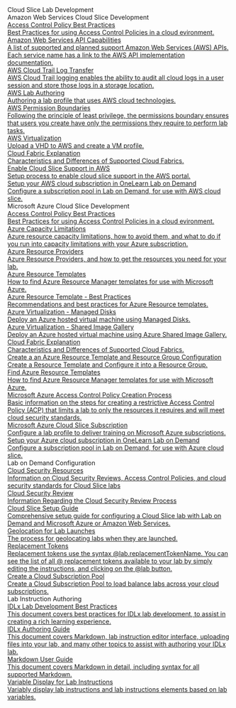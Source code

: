 <!-- 
    Adding new documents!
    1. Duplicate the following:
        <a class="subtopic_link" href="insert_document_link_here*">
            <div class="subtopic_title">insert_document_title here</div>
            <div class="subtopic_description">insert_document_description_here</div>
        </a>
    2. Replace:
        href link with your document's link
        subtopic_title text with your document's title
        subtopic_description text with your document's description
    3. Place in respective subtopic group
    4. Ensure to add the new document in A-Z index
-->

<div class="categoriesHeader" tabindex="0" title="Cloud Slice Lab Development Docs Container">Cloud Slice Lab Development</div>
<div class="accordionModule">
  <div class="subtopic selected">
    <div class="subtopic_header" tabindex="0" title="Amazon Web Services Cloud Slice Development Docs" role="button" aria-selected="true" selected>Amazon Web Services Cloud Slice Development</div>
    <div id="body_1" class="subtopic_links">
      <a class="subtopic_link" href="/lod/acp-best-practices.md">
        <div class="subtopic_title">Access Control Policy Best Practices</div>
        <div class="subtopic_description">Best Practices for using Access Control Policies in a cloud evironment.</div>
      </a>
      <a class="subtopic_link" href="/lod/aws-capabilities.md">
        <div class="subtopic_title">Amazon Web Services API Capabilities</div>
        <div class="subtopic_description">A list of supported and planned support Amazon Web Services (AWS) APIs. Each service name has a link to the AWS API implementation documentation.</div>
      </a>
      <a class="subtopic_link" href="/lod/aws-cloud-log-transfer.md">
        <div class="subtopic_title">AWS Cloud Trail Log Transfer</div>
        <div class="subtopic_description">AWS Cloud Trail logging enables the ability to audit all cloud logs in a user session and store those logs in a storage location.</div>
      </a>
      <a class="subtopic_link" href="/lod/aws-lab-authoring.md">
        <div class="subtopic_title">AWS Lab Authoring </div>
        <div class="subtopic_description">Authoring a lab profile that uses AWS cloud technologies.</div>
      </a>
      <a class="subtopic_link" href="/lod/aws-permission-boundary.md">
        <div class="subtopic_title">AWS Permission Boundaries</div>
        <div class="subtopic_description">Following the principle of least privilege, the permissions boundary ensures that users you create have only the permissions they require to perform lab tasks.</div>
      </a>
      <a class="subtopic_link" href="/lod/aws-virtualization.md">
        <div class="subtopic_title">AWS Virtualization</div>
        <div class="subtopic_description">Upload a VHD to AWS and create a VM profile.</div>
      </a>
      <a class="subtopic_link" href="/lod/cloud-fabric-explanation.md">
        <div class="subtopic_title">Cloud Fabric Explanation</div>
        <div class="subtopic_description">Characteristics and Differences of Supported Cloud Fabrics.</div>
      </a>      
      <a class="subtopic_link" href="/guides/cloud-slice/aws/aws-cloud-slice-setup.md">
        <div class="subtopic_title">Enable Cloud Slice Support in AWS</div>
        <div class="subtopic_description">Setup process to enable cloud slice support in the AWS portal.</div>
      </a>
      <a class="subtopic_link" href="/guides/cloud-slice/aws/aws-setup-cloud-sub-pool-in-lod.md">
        <div class="subtopic_title">Setup your AWS cloud subscription in OneLearn Lab on Demand</div>
        <div class="subtopic_description">Configure a subscription pool in Lab on Demand, for use with AWS cloud slice.</div>
      </a>
    </div>
  </div>
  <div class="subtopic">
    <div class="subtopic_header" tabindex="0" title="Microsoft Azure Cloud Slice Development Docs" role="button" aria-selected="false">Microsoft Azure Cloud Slice Development</div>
    <div class="subtopic_links">
      <a class="subtopic_link" href="/lod/acp-best-practices.md">
        <div class="subtopic_title">Access Control Policy Best Practices</div>
        <div class="subtopic_description">Best Practices for using Access Control Policies in a cloud evironment.</div>
      </a>
      <a class="subtopic_link" href="/guides/cloud-slice/microsoft-azure/azure-capacity-limitations.md">
        <div class="subtopic_title">Azure Capacity Limitations</div>
        <div class="subtopic_description">Azure resource capacity limitations, how to avoid them, and what to do if you run into capacity limitations with your Azure subscription.</div>
      </a>
      <a class="subtopic_link" href="/guides/cloud-slice/microsoft-azure/azure-resource-providers.md">
        <div class="subtopic_title">Azure Resource Providers</div>
        <div class="subtopic_description">Azure Resource Providers, and how to get the resources you need for your lab.</div>
      </a>
      <a class="subtopic_link" href="/guides/cloud-slice/microsoft-azure/cloud-slice-find-resource-templates.md">
        <div class="subtopic_title">Azure Resource Templates</div>
        <div class="subtopic_description">How to find Azure Resource Manager templates for use with Microsoft Azure.</div>
      </a>
      <a class="subtopic_link" href="/lod/feature-focus/cloud-resource-templates/recommendations-and-best-practices.md">
        <div class="subtopic_title">Azure Resource Template - Best Practices</div>
        <div class="subtopic_description">Recommendations and best practices for Azure Resource templates.</div>
      </a>
      <a class="subtopic_link" href="/lod/azure-virtualization.md">
         <div class="subtopic_title">Azure Virtualization - Managed Disks</div>
         <div class="subtopic_description">Deploy an Azure hosted virtual machine using Managed Disks.</div>
      </a>        
      <a class="subtopic_link" href="/lod/azure-shared-image-gallery-vm.md">
         <div class="subtopic_title">Azure Virtualization - Shared Image Gallery</div>
         <div class="subtopic_description">Deploy an Azure hosted virtual machine using Azure Shared Image Gallery.</div>
      </a> 
      <a class="subtopic_link" href="/lod/cloud-fabric-explanation.md">
        <div class="subtopic_title">Cloud Fabric Explanation</div>
        <div class="subtopic_description">Characteristics and Differences of Supported Cloud Fabrics.</div>
      </a>               
      <a class="subtopic_link" href="/lod/create-a-resource-template-and-configure-it-into-a-resource-group.md">
        <div class="subtopic_title">Create a an Azure Resource Template and Resource Group Configuration</div>
        <div class="subtopic_description">Create a Resource Template and Configure it into a Resource Group.</div>
      </a>
      <a class="subtopic_link" href="/guides/cloud-slice/microsoft-azure/cloud-slice-find-resource-templates.md">
        <div class="subtopic_title">Find Azure Resource Templates</div>
        <div class="subtopic_description">How to find Azure Resource Manager templates for use with Microsoft Azure.</div>
      </a>
      <a class="subtopic_link" href="/lod/acp-creation-process.md">
        <div class="subtopic_title"> Microsoft Azure Access Control Policy Creation Process</div>
        <div class="subtopic_description">Basic information on the steps for creating a restrictive Access Control Policy (ACP) that limits a lab to only the resources it requires and will meet cloud security standards.</div>
      </a>      
      <a class="subtopic_link" href="/lod/azure-css.md">
        <div class="subtopic_title">Microsoft Azure Cloud Slice Subscription</div>
        <div class="subtopic_description">Configure a lab profile to deliver training on Microsoft Azure subscriptions.</div>
      </a>
      <a class="subtopic_link" href="/guides/cloud-slice/microsoft-azure/azure-setup-cloud-sub-pool-in-lod.md">
        <div class="subtopic_title">Setup your Azure cloud subscription in OneLearn Lab on Demand</div>
        <div class="subtopic_description">Configure a subscription pool in Lab on Demand, for use with Azure cloud slice.</div>
      </a>
    </div>
  </div>
  <div class="subtopic">
    <div class="subtopic_header" tabindex="0" title="Lab on Demand Configuration Docs" role="button" aria-selected="false">Lab on Demand Configuration</div>
    <div class="subtopic_links">
      <a class="subtopic_link" href="/lod/cloud-security/cloud-security-home.md">
         <div class="subtopic_title">Cloud Security Resources</div>
         <div class="subtopic_description">Information on Cloud Security Reviews, Access Control Policies, and cloud security standards for Cloud Slice labs</div>
      </a>
      <a class="subtopic_link" href="/lod/cloud-security/cloud-security-review.md">
         <div class="subtopic_title">Cloud Security Review</div>
         <div class="subtopic_description">Information Regarding the Cloud Security Review Process</div>
      </a>
      <a class="subtopic_link" href="/guides/cloud-slice/cloud-slice.md">
        <div class="subtopic_title">Cloud Slice Setup Guide</div>
        <div class="subtopic_description">Comprehensive setup guide for configuring a Cloud Slice lab with Lab on Demand and Microsoft Azure or Amazon Web Services.</div>
      </a>
      <a class="subtopic_link" href="/lod/geolocation.md">
        <div class="subtopic_title">Geolocation for Lab Launches</div>
        <div class="subtopic_description">The process for geolocating labs when they are launched.</div>
      </a>
      <a class="subtopic_link" href="/lod/feature-focus/cloud-resource-templates/replacement-tokens.md">
        <div class="subtopic_title">Replacement Tokens</div>
        <div class="subtopic_description">Replacement tokens use the syntax &commat;lab.replacementTokenName. You can see the list of all &commat; replacement tokens available to your lab by simply editing the instructions, and clicking on the &commat;lab button.</div>
      </a>
      <a class="subtopic_link" href="/lod/create-cloud-subscription-pool.md">
        <div class="subtopic_title">Create a Cloud Subscription Pool</div>
        <div class="subtopic_description">Create a Cloud Subscription Pool to load balance labs across your cloud subscriptions.</div>
      </a>
    </div>
  </div>
  <div class="subtopic">
    <div class="subtopic_header" tabindex="0" title="Lab Instruction Authoring Docs" role="button" aria-selected="false">Lab Instruction Authoring</div>
    <div class="subtopic_links">
      <a class="subtopic_link" href="/lod/idlx-development-best-practices.md">
        <div class="subtopic_title">IDLx Lab Development Best Practices</div>
        <div class="subtopic_description">This document covers best practices for IDLx lab development, to assist in creating a rich learning experience.</div>
      </a>
      <a class="subtopic_link" href="/guides/idl2/idlv2-authoring-guide-and-best-practice.md">
        <div class="subtopic_title">IDLx Authoring Guide</div>
        <div class="subtopic_description">This document covers Markdown, lab instruction editor interface, uploading files into your lab, and many other topics to assist with authoring your IDLx lab.</div>
      </a>
      <a class="subtopic_link" href="/guides/idl2/markdown-user-guide.md">
        <div class="subtopic_title">Markdown User Guide</div>
        <div class="subtopic_description">This document covers Markdown in detail, including syntax for all supported Markdown.</div>
      </a>
      <a class="subtopic_link" href="/lod/variable-display.md">
        <div class="subtopic_title">Variable Display for Lab Instructions</div>
        <div class="subtopic_description">Variably display lab instructions and lab instructions elements based on lab variables.</div>
      </a>
    </div>
  </div>
</div>
